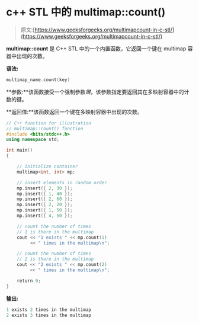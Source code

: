 # c++ STL 中的 multimap::count()

> 原文:[https://www.geeksforgeeks.org/multimapcount-in-c-stl/](https://www.geeksforgeeks.org/multimapcount-in-c-stl/)

**multimap::count** 是 C++ STL 中的一个内置函数，它返回一个键在 multimap 容器中出现的次数。

**语法:**

```cpp
multimap_name.count(key)

```

**参数:**该函数接受一个强制参数*键*，该参数指定要返回其在多映射容器中的计数的键。

**返回值:**该函数返回一个键在多映射容器中出现的次数。

```cpp
// C++ function for illustration
// multimap::count() function
#include <bits/stdc++.h>
using namespace std;

int main()
{

    // initialize container
    multimap<int, int> mp;

    // insert elements in random order
    mp.insert({ 2, 30 });
    mp.insert({ 1, 40 });
    mp.insert({ 2, 60 });
    mp.insert({ 2, 20 });
    mp.insert({ 1, 50 });
    mp.insert({ 4, 50 });

    // count the number of times
    // 1 is there in the multimap
    cout << "1 exists " << mp.count(1) 
         << " times in the multimap\n";

    // count the number of times
    // 2 is there in the multimap
    cout << "2 exists " << mp.count(2) 
         << " times in the multimap\n";

    return 0;
}
```

**输出:**

```cpp
1 exists 2 times in the multimap
2 exists 3 times in the multimap

```